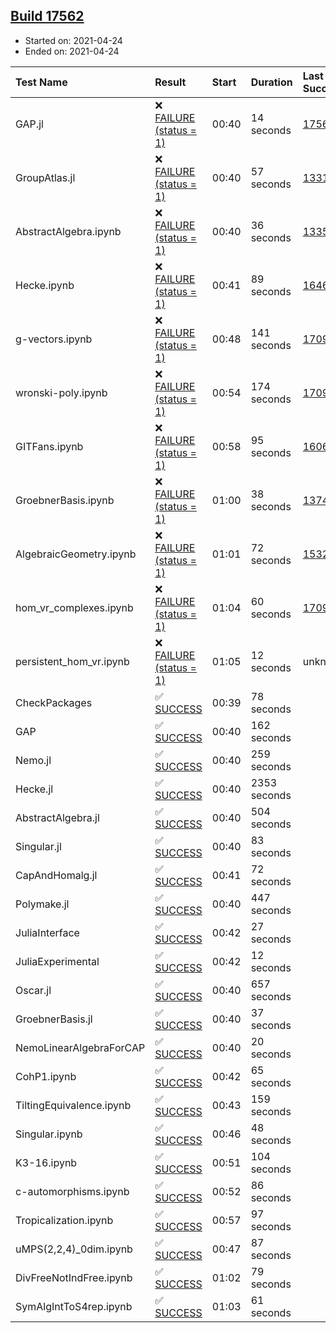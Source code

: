 ## [Build 17562](https://oscarci.mathematik.uni-kl.de/job/oscar/17562/)

* Started on: 2021-04-24
* Ended on: 2021-04-24

| Test Name    | Result | Start | Duration | Last Success | First Failure |
|:-------------|:-------|:------|:---------|:-------------|:--------------|
| GAP.jl | ❌ [FAILURE (status = 1)](https://oscarci.mathematik.uni-kl.de/job/oscar/17562/artifact/logs/build-17562/GAP.jl.log) | 00:40 | 14 seconds | [17560](https://oscarci.mathematik.uni-kl.de/job/oscar/17560/) | [17561](https://oscarci.mathematik.uni-kl.de/job/oscar/17561/) |
| GroupAtlas.jl | ❌ [FAILURE (status = 1)](https://oscarci.mathematik.uni-kl.de/job/oscar/17562/artifact/logs/build-17562/GroupAtlas.jl.log) | 00:40 | 57 seconds | [13311](https://oscarci.mathematik.uni-kl.de/job/oscar/13311/) | [13312](https://oscarci.mathematik.uni-kl.de/job/oscar/13312/) |
| AbstractAlgebra.ipynb | ❌ [FAILURE (status = 1)](https://oscarci.mathematik.uni-kl.de/job/oscar/17562/artifact/logs/build-17562/AbstractAlgebra.ipynb.log) | 00:40 | 36 seconds | [13355](https://oscarci.mathematik.uni-kl.de/job/oscar/13355/) | [13356](https://oscarci.mathematik.uni-kl.de/job/oscar/13356/) |
| Hecke.ipynb | ❌ [FAILURE (status = 1)](https://oscarci.mathematik.uni-kl.de/job/oscar/17562/artifact/logs/build-17562/Hecke.ipynb.log) | 00:41 | 89 seconds | [16463](https://oscarci.mathematik.uni-kl.de/job/oscar/16463/) | [16464](https://oscarci.mathematik.uni-kl.de/job/oscar/16464/) |
| g-vectors.ipynb | ❌ [FAILURE (status = 1)](https://oscarci.mathematik.uni-kl.de/job/oscar/17562/artifact/logs/build-17562/g-vectors.ipynb.log) | 00:48 | 141 seconds | [17099](https://oscarci.mathematik.uni-kl.de/job/oscar/17099/) | [17100](https://oscarci.mathematik.uni-kl.de/job/oscar/17100/) |
| wronski-poly.ipynb | ❌ [FAILURE (status = 1)](https://oscarci.mathematik.uni-kl.de/job/oscar/17562/artifact/logs/build-17562/wronski-poly.ipynb.log) | 00:54 | 174 seconds | [17098](https://oscarci.mathematik.uni-kl.de/job/oscar/17098/) | [17099](https://oscarci.mathematik.uni-kl.de/job/oscar/17099/) |
| GITFans.ipynb | ❌ [FAILURE (status = 1)](https://oscarci.mathematik.uni-kl.de/job/oscar/17562/artifact/logs/build-17562/GITFans.ipynb.log) | 00:58 | 95 seconds | [16068](https://oscarci.mathematik.uni-kl.de/job/oscar/16068/) | [16069](https://oscarci.mathematik.uni-kl.de/job/oscar/16069/) |
| GroebnerBasis.ipynb | ❌ [FAILURE (status = 1)](https://oscarci.mathematik.uni-kl.de/job/oscar/17562/artifact/logs/build-17562/GroebnerBasis.ipynb.log) | 01:00 | 38 seconds | [13748](https://oscarci.mathematik.uni-kl.de/job/oscar/13748/) | [13749](https://oscarci.mathematik.uni-kl.de/job/oscar/13749/) |
| AlgebraicGeometry.ipynb | ❌ [FAILURE (status = 1)](https://oscarci.mathematik.uni-kl.de/job/oscar/17562/artifact/logs/build-17562/AlgebraicGeometry.ipynb.log) | 01:01 | 72 seconds | [15322](https://oscarci.mathematik.uni-kl.de/job/oscar/15322/) | [15323](https://oscarci.mathematik.uni-kl.de/job/oscar/15323/) |
| hom_vr_complexes.ipynb | ❌ [FAILURE (status = 1)](https://oscarci.mathematik.uni-kl.de/job/oscar/17562/artifact/logs/build-17562/hom_vr_complexes.ipynb.log) | 01:04 | 60 seconds | [17099](https://oscarci.mathematik.uni-kl.de/job/oscar/17099/) | [17100](https://oscarci.mathematik.uni-kl.de/job/oscar/17100/) |
| persistent_hom_vr.ipynb | ❌ [FAILURE (status = 1)](https://oscarci.mathematik.uni-kl.de/job/oscar/17562/artifact/logs/build-17562/persistent_hom_vr.ipynb.log) | 01:05 | 12 seconds | unknown | unknown |
| CheckPackages | ✅ [SUCCESS](https://oscarci.mathematik.uni-kl.de/job/oscar/17562/artifact/logs/build-17562/CheckPackages.log) | 00:39 | 78 seconds |  |  |
| GAP | ✅ [SUCCESS](https://oscarci.mathematik.uni-kl.de/job/oscar/17562/artifact/logs/build-17562/GAP.log) | 00:40 | 162 seconds |  |  |
| Nemo.jl | ✅ [SUCCESS](https://oscarci.mathematik.uni-kl.de/job/oscar/17562/artifact/logs/build-17562/Nemo.jl.log) | 00:40 | 259 seconds |  |  |
| Hecke.jl | ✅ [SUCCESS](https://oscarci.mathematik.uni-kl.de/job/oscar/17562/artifact/logs/build-17562/Hecke.jl.log) | 00:40 | 2353 seconds |  |  |
| AbstractAlgebra.jl | ✅ [SUCCESS](https://oscarci.mathematik.uni-kl.de/job/oscar/17562/artifact/logs/build-17562/AbstractAlgebra.jl.log) | 00:40 | 504 seconds |  |  |
| Singular.jl | ✅ [SUCCESS](https://oscarci.mathematik.uni-kl.de/job/oscar/17562/artifact/logs/build-17562/Singular.jl.log) | 00:40 | 83 seconds |  |  |
| CapAndHomalg.jl | ✅ [SUCCESS](https://oscarci.mathematik.uni-kl.de/job/oscar/17562/artifact/logs/build-17562/CapAndHomalg.jl.log) | 00:41 | 72 seconds |  |  |
| Polymake.jl | ✅ [SUCCESS](https://oscarci.mathematik.uni-kl.de/job/oscar/17562/artifact/logs/build-17562/Polymake.jl.log) | 00:40 | 447 seconds |  |  |
| JuliaInterface | ✅ [SUCCESS](https://oscarci.mathematik.uni-kl.de/job/oscar/17562/artifact/logs/build-17562/JuliaInterface.log) | 00:42 | 27 seconds |  |  |
| JuliaExperimental | ✅ [SUCCESS](https://oscarci.mathematik.uni-kl.de/job/oscar/17562/artifact/logs/build-17562/JuliaExperimental.log) | 00:42 | 12 seconds |  |  |
| Oscar.jl | ✅ [SUCCESS](https://oscarci.mathematik.uni-kl.de/job/oscar/17562/artifact/logs/build-17562/Oscar.jl.log) | 00:40 | 657 seconds |  |  |
| GroebnerBasis.jl | ✅ [SUCCESS](https://oscarci.mathematik.uni-kl.de/job/oscar/17562/artifact/logs/build-17562/GroebnerBasis.jl.log) | 00:40 | 37 seconds |  |  |
| NemoLinearAlgebraForCAP | ✅ [SUCCESS](https://oscarci.mathematik.uni-kl.de/job/oscar/17562/artifact/logs/build-17562/NemoLinearAlgebraForCAP.log) | 00:40 | 20 seconds |  |  |
| CohP1.ipynb | ✅ [SUCCESS](https://oscarci.mathematik.uni-kl.de/job/oscar/17562/artifact/logs/build-17562/CohP1.ipynb.log) | 00:42 | 65 seconds |  |  |
| TiltingEquivalence.ipynb | ✅ [SUCCESS](https://oscarci.mathematik.uni-kl.de/job/oscar/17562/artifact/logs/build-17562/TiltingEquivalence.ipynb.log) | 00:43 | 159 seconds |  |  |
| Singular.ipynb | ✅ [SUCCESS](https://oscarci.mathematik.uni-kl.de/job/oscar/17562/artifact/logs/build-17562/Singular.ipynb.log) | 00:46 | 48 seconds |  |  |
| K3-16.ipynb | ✅ [SUCCESS](https://oscarci.mathematik.uni-kl.de/job/oscar/17562/artifact/logs/build-17562/K3-16.ipynb.log) | 00:51 | 104 seconds |  |  |
| c-automorphisms.ipynb | ✅ [SUCCESS](https://oscarci.mathematik.uni-kl.de/job/oscar/17562/artifact/logs/build-17562/c-automorphisms.ipynb.log) | 00:52 | 86 seconds |  |  |
| Tropicalization.ipynb | ✅ [SUCCESS](https://oscarci.mathematik.uni-kl.de/job/oscar/17562/artifact/logs/build-17562/Tropicalization.ipynb.log) | 00:57 | 97 seconds |  |  |
| uMPS(2,2,4)_0dim.ipynb | ✅ [SUCCESS](https://oscarci.mathematik.uni-kl.de/job/oscar/17562/artifact/logs/build-17562/uMPS-2-2-4-_0dim.ipynb.log) | 00:47 | 87 seconds |  |  |
| DivFreeNotIndFree.ipynb | ✅ [SUCCESS](https://oscarci.mathematik.uni-kl.de/job/oscar/17562/artifact/logs/build-17562/DivFreeNotIndFree.ipynb.log) | 01:02 | 79 seconds |  |  |
| SymAlgIntToS4rep.ipynb | ✅ [SUCCESS](https://oscarci.mathematik.uni-kl.de/job/oscar/17562/artifact/logs/build-17562/SymAlgIntToS4rep.ipynb.log) | 01:03 | 61 seconds |  |  |
